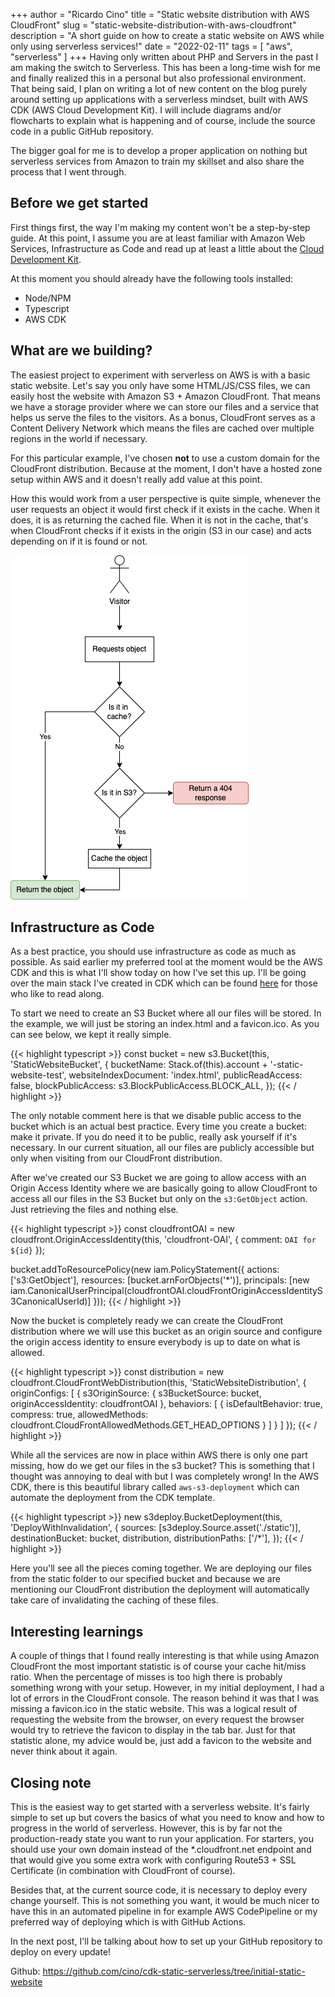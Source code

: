 +++
author = "Ricardo Cino"
title = "Static website distribution with AWS CloudFront"
slug = "static-website-distribution-with-aws-cloudfront"
description = "A short guide on how to create a static website on AWS while only using serverless services!"
date = "2022-02-11"
tags = [
  "aws",
  "serverless"
]
+++
Having only written about PHP and Servers in the past I am making the switch to Serverless. This has been a long-time wish for me and finally realized this in a personal but also professional environment. That being said, I plan on writing a lot of new content on the blog purely around setting up applications with a serverless mindset, built with AWS CDK (AWS Cloud Development Kit). I will include diagrams and/or flowcharts to explain what is happening and of course, include the source code in a public GitHub repository.

The bigger goal for me is to develop a proper application on nothing but serverless services from Amazon to train my skillset and also share the process that I went through.
<!--more-->
## Before we get started

First things first, the way I'm making my content won't be a step-by-step guide. At this point, I assume you are at least familiar with Amazon Web Services, Infrastructure as Code and read up at least a little about the <a href="https://docs.aws.amazon.com/cdk/v2/guide/home.html" target="_blank">Cloud Development Kit</a>.

At this moment you should already have the following tools installed:

- Node/NPM
- Typescript
- AWS CDK

## What are we building?

The easiest project to experiment with serverless on AWS is with a basic static website. Let's say you only have some HTML/JS/CSS files, we can easily host the website with Amazon S3 + Amazon CloudFront. That means we have a storage provider where we can store our files and a service that helps us serve the files to the visitors. As a bonus, CloudFront serves as a Content Delivery Network which means the files are cached over multiple regions in the world if necessary.

For this particular example, I've chosen **not** to use a custom domain for the CloudFront distribution. Because at the moment, I don't have a hosted zone setup within AWS and it doesn't really add value at this point.

How this would work from a user perspective is quite simple, whenever the user requests an object it would first check if it exists in the cache. When it does, it is as returning the cached file. When it is not in the cache, that's when CloudFront checks if it exists in the origin (S3 in our case) and acts depending on if it is found or not.

<img src="/img/static-website-distribution-with-aws-cloudfront/flowchart-static-website-distribution-with-aws-cloudfront.drawio.png">

## Infrastructure as Code

As a best practice, you should use infrastructure as code as much as possible. As said earlier my preferred tool at the moment would be the AWS CDK and this is what I'll show today on how I've set this up. I'll be going over the main stack I've created in CDK which can be found <a href="https://github.com/cino/cdk-static-serverless/blob/initial-static-website/lib/cdk-static-serverless-stack.ts" target="_blank">here</a> for those who like to read along.

To start we need to create an S3 Bucket where all our files will be stored. In the example, we will just be storing an index.html and a favicon.ico. As you can see below, we kept it really simple.

{{< highlight typescript >}}
const bucket = new s3.Bucket(this, 'StaticWebsiteBucket', {
  bucketName: Stack.of(this).account + '-static-website-test',
  websiteIndexDocument: 'index.html',
  publicReadAccess: false,
  blockPublicAccess: s3.BlockPublicAccess.BLOCK_ALL,
});
{{< / highlight >}}

The only notable comment here is that we disable public access to the bucket which is an actual best practice. Every time you create a bucket: make it private. If you do need it to be public, really ask yourself if it's necessary. In our current situation, all our files are publicly accessible but only when visiting from our CloudFront distribution.

After we've created our S3 Bucket we are going to allow access with an Origin Access Identity where we are basically going to allow CloudFront to access all our files in the S3 Bucket but only on the `s3:GetObject` action. Just retrieving the files and nothing else.

{{< highlight typescript >}}
const cloudfrontOAI = new cloudfront.OriginAccessIdentity(this, 'cloudfront-OAI', {
  comment: `OAI for ${id}`
});

bucket.addToResourcePolicy(new iam.PolicyStatement({
  actions: ['s3:GetObject'],
  resources: [bucket.arnForObjects('*')],
  principals: [new  iam.CanonicalUserPrincipal(cloudfrontOAI.cloudFrontOriginAccessIdentityS3CanonicalUserId)]
}));
{{< / highlight >}}

Now the bucket is completely ready we can create the CloudFront distribution where we will use this bucket as an origin source and configure the origin access identity to ensure everybody is up to date on what is allowed.

{{< highlight typescript >}}
const distribution = new cloudfront.CloudFrontWebDistribution(this, 'StaticWebsiteDistribution', {
  originConfigs: [
    {
      s3OriginSource: {
        s3BucketSource: bucket,
        originAccessIdentity: cloudfrontOAI
      },
      behaviors: [
        {
          isDefaultBehavior: true,
          compress: true,
          allowedMethods: cloudfront.CloudFrontAllowedMethods.GET_HEAD_OPTIONS
        }
      ]
    }
  ]
});
{{< / highlight >}}

While all the services are now in place within AWS there is only one part missing, how do we get our files in the s3 bucket? This is something that I thought was annoying to deal with but I was completely wrong! In the AWS CDK, there is this beautiful library called `aws-s3-deployment` which can automate the deployment from the CDK template.

{{< highlight typescript >}}
new s3deploy.BucketDeployment(this, 'DeployWithInvalidation', {
  sources: [s3deploy.Source.asset('./static')],
  destinationBucket: bucket,
  distribution,
  distributionPaths: ['/*'],
});
{{< / highlight >}}

Here you'll see all the pieces coming together. We are deploying our files from the static folder to our specified bucket and because we are mentioning our CloudFront distribution the deployment will automatically take care of invalidating the caching of these files.

## Interesting learnings

A couple of things that I found really interesting is that while using Amazon CloudFront the most important statistic is of course your cache hit/miss ratio. When the percentage of misses is too high there is probably something wrong with your setup. However, in my initial deployment, I had a lot of errors in the CloudFront console. The reason behind it was that I was missing a favicon.ico in the static website. This was a logical result of requesting the website from the browser, on every request the browser would try to retrieve the favicon to display in the tab bar. Just for that statistic alone, my advice would be, just add a favicon to the website and never think about it again.

## Closing note

This is the easiest way to get started with a serverless website. It's fairly simple to set up but covers the basics of what you need to know and how to progress in the world of serverless. However, this is by far not the production-ready state you want to run your application. For starters, you should use your own domain instead of the *.cloudfront.net endpoint and that would give you some extra work with configuring Route53 + SSL Certificate (in combination with CloudFront of course).

Besides that, at the current source code, it is necessary to deploy every change yourself. This is not something you want, it would be much nicer to have this in an automated pipeline in for example AWS CodePipeline or my preferred way of deploying which is with GitHub Actions.

In the next post, I'll be talking about how to set up your GitHub repository to deploy on every update!

Github: <https://github.com/cino/cdk-static-serverless/tree/initial-static-website>
